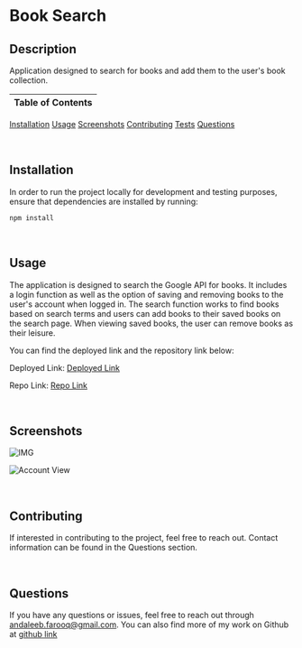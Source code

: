 # Book Search

## Description
Application designed to search for books and add them to the user's book collection.

Table of Contents |
-------------------|
[Installation](#Installation)
[Usage](#Usage)
[Screenshots](#Screenshots)
[Contributing](#Contributing)
[Tests](#Tests)
[Questions](#Questions)

<br />

## Installation

In order to run the project locally for development and testing purposes, ensure that dependencies are installed by running:

`npm install`

<br />

## Usage

The application is designed to search the Google API for books. It includes a login function as well as the option of saving and removing books to the user's account when logged in. The search function works to find books based on search terms and users can add books to their saved books on the search page. When viewing saved books, the user can remove books as their leisure.

You can find the deployed link and the repository link below:

Deployed Link: [Deployed Link]()

Repo Link: [Repo Link](https://github.com/cerafinn/book-search)

<br />

## Screenshots

![IMG]()

![Account View]()

<br />

## Contributing

If interested in contributing to the project, feel free to reach out. Contact information can be found in the Questions section.

<br />

## Questions

If you have any questions or issues, feel free to reach out through andaleeb.farooq@gmail.com.
You can also find more of my work on Github at [github link](https://github.com/cerafinn)